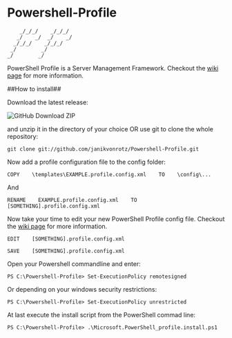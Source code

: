 Powershell-Profile
==================

	    _/_/_/    _/_/_/  
	   _/    _/  _/    _/ 
	  _/_/_/    _/_/_/    
	 _/        _/         
	_/        _/          

PowerShell Profile is a Server Management Framework.
Checkout the [wiki page](https://github.com/janikvonrotz/Powershell-Profile/wiki) for more information.

##How to install##

Download the latest release:

![GitHub Download ZIP](https://raw.github.com/janikvonrotz/Powershell-Profile/master/doc/GitHub%20Download%20ZIP.png)

and unzip it in the directory of your choice OR use git to clone the whole repository:

	git clone git://github.com/janikvonrotz/Powershell-Profile.git

Now add a profile configuration file to the config folder:

	COPY    \templates\EXAMPLE.profile.config.xml    TO    \config\... 
	
And
	
	RENAME    EXAMPLE.profile.config.xml    TO    [SOMETHING].profile.config.xml

Now take your time to edit your new PowerShell Profile config file.
Checkout the [wiki page](https://github.com/janikvonrotz/Powershell-Profile/wiki#custom-features) for more information.

	EDIT    [SOMETHING].profile.config.xml

	SAVE    [SOMETHING].profile.config.xml
	
Open your Powershell commandline and enter:

	PS C:\Powershell-Profile> Set-ExecutionPolicy remotesigned
	
Or depending on your windows security restrictions:
	
	PS C:\Powershell-Profile> Set-ExecutionPolicy unrestricted

At last execute the install script from the PowerShell commad line:

	PS C:\Powershell-Profile> .\Microsoft.PowerShell_profile.install.ps1
